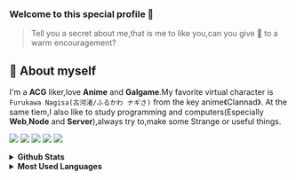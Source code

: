 ### Welcome to this special profile 👋
> Tell you a secret about me,that is me to like you,can you give 🦊 to a warm encouragement?
## 💬 About myself
I'm a **ACG** liker,love **Anime** and **Galgame**.My favorite virtual character is `Furukawa Nagisa(古河渚/ふるかわ ナギさ)` from the key anime《Clannad》.
At the same tiem,I also like to study programming and computers(Especially **Web**,**Node** and **Server**),always try to,make some Strange or useful things.

<!--
**BIYUEHU/biyuehu** is a ✨ _special_ ✨ repository because its `README.md` (this file) appears on your GitHub profile.

Here are some ideas to get you started:

- 🔭 I’m currently working on ...
- 🌱 I’m currently learning ...
- 👯 I’m looking to collaborate on ...
- 🤔 I’m looking for help with ...
- 💬 Ask me about ...
- 📫 How to reach me: ...
- 😄 Pronouns: ...
- ⚡ Fun fact: ...
 <img src="https://github-readme-activity-graph.vercel.app/graph?username=biyuehu" />
-->

![](https://img.shields.io/badge/Node-TypeScript-%230088FF)
![](https://img.shields.io/badge/Server-PHP-%23FFBBBB)
![](https://img.shields.io/badge/Web-JavaScript-%23FFEE00)
![](https://img.shields.io/badge/Web-Vue.js-42b883)
![](https://img.shields.io/badge/Pyhton-%2300FFAA)

<details>	
  <summary><b>Github Stats</b></summary>
  <img src="https://github-readme-stats.vercel.app/api/top-langs/?username=biyuehu" /> 
</details>

<details>	
  <summary><b>Most Used Languages</b></summary>
  <img src="https://github-readme-stats.vercel.app/api?username=biyuehu&show_icons=true" />
</details>
<!--- <img src="https://github-readme-streak-stats.herokuapp.com/?user=biyuehu" /> --->
